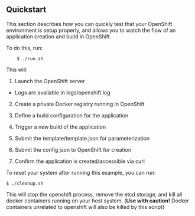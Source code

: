 Quickstart
----------
This section describes how you can quickly test that your OpenShift environment is setup properly, and allows you to watch the flow of an application creation and build in OpenShift.

To do this, run:

        $ ./run.sh

This will:

1. Launch the OpenShift server
 * Logs are available in logs/openshift.log
 
2. Create a private Docker registry running in OpenShift

3. Define a build configuration for the application

4. Trigger a new build of the application

5. Submit the template/template.json for parameterization

6. Submit the config json to OpenShift for creation

7. Confirm the application is created/accessible via curl

To reset your system after running this example, you can run:
        
    $ ./cleanup.sh
        
This will stop the openshift process, remove the etcd storage, and kill all docker containers running on your host system.  (**Use with caution!**   Docker containers unrelated to openshift will also be killed by this script)
